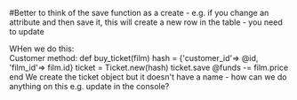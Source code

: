 #Better to think of the save function as a create - e.g. if you change an attribute and then save it, this will create a new row in the table - you need to update

WHen we do this:   
Customer method:
def buy_ticket(film)
    hash = {'customer_id'=> @id, 'film_id'=> film.id}
    ticket = Ticket.new(hash)
    ticket.save
    @funds -= film.price
  end
We create the ticket object but it doesn't have a name - how can we do anything on this e.g. update in the console?
